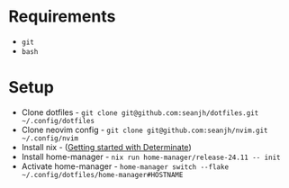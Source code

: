 # Requirements

- `git`
- `bash`

# Setup

- Clone dotfiles - `git clone git@github.com:seanjh/dotfiles.git ~/.config/dotfiles`
- Clone neovim config - `git clone git@github.com:seanjh/nvim.git ~/.config/nvim`
- Install nix - ([Getting started with Determinate](https://docs.determinate.systems/getting-started))
- Install home-manager - `nix run home-manager/release-24.11 -- init`
- Activate home-manager - `home-manager switch --flake ~/.config/dotfiles/home-manager#HOSTNAME`
